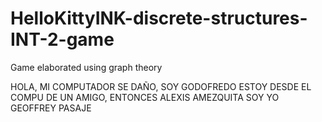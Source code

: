 # HelloKittyINK-discrete-structures-INT-2-game
Game elaborated using graph theory


HOLA, MI COMPUTADOR SE DAÑO, SOY GODOFREDO ESTOY DESDE EL COMPU DE UN AMIGO, ENTONCES ALEXIS AMEZQUITA SOY YO GEOFFREY PASAJE 
